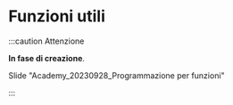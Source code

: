 
# Funzioni utili

:::caution Attenzione

**In fase di creazione**.

Slide "Academy_20230928_Programmazione per funzioni"

:::

